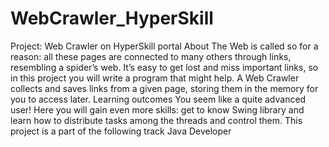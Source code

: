 # WebCrawler_HyperSkill
Project: Web Crawler on HyperSkill portal
About
The Web is called so for a reason: all these pages are connected to many others through links, resembling a spider’s web. It’s easy to get lost and miss important links, so in this project you will write a program that might help. A Web Crawler collects and saves links from a given page, storing them in the memory for you to access later.
Learning outcomes
You seem like a quite advanced user! Here you will gain even more skills: get to know Swing library and learn how to distribute tasks among the threads and control them.
This project is a part of the following track
Java Developer

